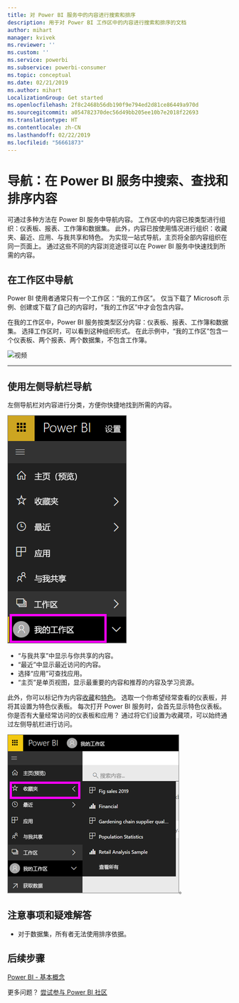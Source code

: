 ```yaml
---
title: 对 Power BI 服务中的内容进行搜索和排序
description: 用于对 Power BI 工作区中的内容进行搜索和排序的文档
author: mihart
manager: kvivek
ms.reviewer: ''
ms.custom: ''
ms.service: powerbi
ms.subservice: powerbi-consumer
ms.topic: conceptual
ms.date: 02/21/2019
ms.author: mihart
LocalizationGroup: Get started
ms.openlocfilehash: 2f8c2468b56db190f9e794ed2d81ce86449a970d
ms.sourcegitcommit: a054782370dec56d49bb205ee10b7e2018f22693
ms.translationtype: HT
ms.contentlocale: zh-CN
ms.lasthandoff: 02/22/2019
ms.locfileid: "56661873"
---
```

# <a name="navigation-searching-finding-and-sorting-content-in-power-bi-service"></a>导航：在 Power BI 服务中搜索、查找和排序内容
可通过多种方法在 Power BI 服务中导航内容。 工作区中的内容已按类型进行组织：仪表板、报表、工作簿和数据集。  此外，内容已按使用情况进行组织：收藏夹、最近、应用、与我共享和特色。 为实现一站式导航，主页将全部内容组织在同一页面上。 通过这些不同的内容浏览途径可以在 Power BI 服务中快速找到所需的内容。  

## <a name="navigation-within-workspaces"></a>在工作区中导航

Power BI 使用者通常只有一个工作区：“我的工作区”。 仅当下载了 Microsoft 示例、创建或下载了自己的内容时，“我的工作区”中才会包含内容。  

在我的工作区中，Power BI 服务按类型区分内容：仪表板、报表、工作簿和数据集。 选择工作区时，可以看到这种组织形式。 在此示例中，“我的工作区”包含一个仪表板、两个报表、两个数据集，不包含工作簿。

![视频](./media/end-user-search-sort/nav.gif)

________________________________________

## <a name="navigation-using-the-left-navbar"></a>使用左侧导航栏导航
左侧导航栏对内容进行分类，方便你快捷地找到所需的内容。  

![左侧导航栏](./media/end-user-search-sort/power-bi-newnav2.png)


- “与我共享”中显示与你共享的内容。
- “最近”中显示最近访问的内容。 
- 选择“应用”可查找应用。
- “主页”是单页视图，显示最重要的内容和推荐的内容及学习资源。

此外，你可以标记作为内容[收藏](end-user-favorite.md)和[特色](end-user-featured.md)。 选取一个你希望经常查看的仪表板，并将其设置为特色仪表板。 每次打开 Power BI 服务时，会首先显示特色仪表板。 你是否有大量经常访问的仪表板和应用？ 通过将它们设置为收藏项，可以始终通过左侧导航栏进行访问。

![收藏夹浮出控件](./media/end-user-search-sort/power-bi-favorite-flyout.png)。


## <a name="considerations-and-troubleshooting"></a>注意事项和疑难解答
* 对于数据集，所有者无法使用排序依据。

## <a name="next-steps"></a>后续步骤
[Power BI - 基本概念](end-user-basic-concepts.md)

更多问题？ [尝试参与 Power BI 社区](http://community.powerbi.com/)
